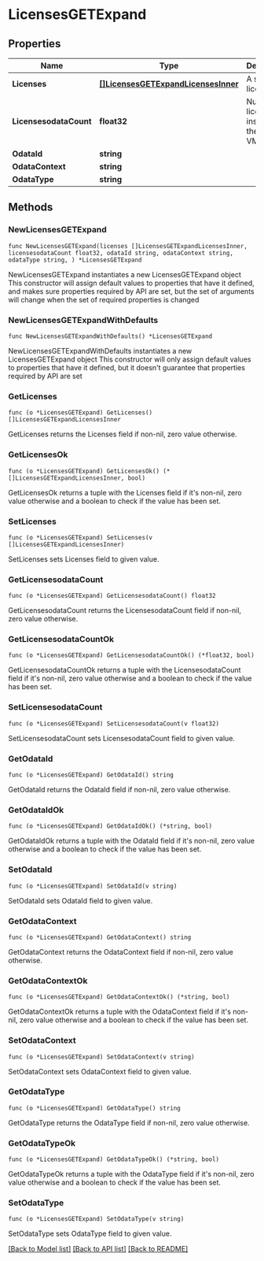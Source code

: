 # LicensesGETExpand

## Properties

Name | Type | Description | Notes
------------ | ------------- | ------------- | -------------
**Licenses** | [**[]LicensesGETExpandLicensesInner**](LicensesGETExpandLicensesInner.md) | A set of licenses | 
**LicensesodataCount** | **float32** | Number of licenses installed on the SFSS VM | 
**OdataId** | **string** |  | 
**OdataContext** | **string** |  | 
**OdataType** | **string** |  | 

## Methods

### NewLicensesGETExpand

`func NewLicensesGETExpand(licenses []LicensesGETExpandLicensesInner, licensesodataCount float32, odataId string, odataContext string, odataType string, ) *LicensesGETExpand`

NewLicensesGETExpand instantiates a new LicensesGETExpand object
This constructor will assign default values to properties that have it defined,
and makes sure properties required by API are set, but the set of arguments
will change when the set of required properties is changed

### NewLicensesGETExpandWithDefaults

`func NewLicensesGETExpandWithDefaults() *LicensesGETExpand`

NewLicensesGETExpandWithDefaults instantiates a new LicensesGETExpand object
This constructor will only assign default values to properties that have it defined,
but it doesn't guarantee that properties required by API are set

### GetLicenses

`func (o *LicensesGETExpand) GetLicenses() []LicensesGETExpandLicensesInner`

GetLicenses returns the Licenses field if non-nil, zero value otherwise.

### GetLicensesOk

`func (o *LicensesGETExpand) GetLicensesOk() (*[]LicensesGETExpandLicensesInner, bool)`

GetLicensesOk returns a tuple with the Licenses field if it's non-nil, zero value otherwise
and a boolean to check if the value has been set.

### SetLicenses

`func (o *LicensesGETExpand) SetLicenses(v []LicensesGETExpandLicensesInner)`

SetLicenses sets Licenses field to given value.


### GetLicensesodataCount

`func (o *LicensesGETExpand) GetLicensesodataCount() float32`

GetLicensesodataCount returns the LicensesodataCount field if non-nil, zero value otherwise.

### GetLicensesodataCountOk

`func (o *LicensesGETExpand) GetLicensesodataCountOk() (*float32, bool)`

GetLicensesodataCountOk returns a tuple with the LicensesodataCount field if it's non-nil, zero value otherwise
and a boolean to check if the value has been set.

### SetLicensesodataCount

`func (o *LicensesGETExpand) SetLicensesodataCount(v float32)`

SetLicensesodataCount sets LicensesodataCount field to given value.


### GetOdataId

`func (o *LicensesGETExpand) GetOdataId() string`

GetOdataId returns the OdataId field if non-nil, zero value otherwise.

### GetOdataIdOk

`func (o *LicensesGETExpand) GetOdataIdOk() (*string, bool)`

GetOdataIdOk returns a tuple with the OdataId field if it's non-nil, zero value otherwise
and a boolean to check if the value has been set.

### SetOdataId

`func (o *LicensesGETExpand) SetOdataId(v string)`

SetOdataId sets OdataId field to given value.


### GetOdataContext

`func (o *LicensesGETExpand) GetOdataContext() string`

GetOdataContext returns the OdataContext field if non-nil, zero value otherwise.

### GetOdataContextOk

`func (o *LicensesGETExpand) GetOdataContextOk() (*string, bool)`

GetOdataContextOk returns a tuple with the OdataContext field if it's non-nil, zero value otherwise
and a boolean to check if the value has been set.

### SetOdataContext

`func (o *LicensesGETExpand) SetOdataContext(v string)`

SetOdataContext sets OdataContext field to given value.


### GetOdataType

`func (o *LicensesGETExpand) GetOdataType() string`

GetOdataType returns the OdataType field if non-nil, zero value otherwise.

### GetOdataTypeOk

`func (o *LicensesGETExpand) GetOdataTypeOk() (*string, bool)`

GetOdataTypeOk returns a tuple with the OdataType field if it's non-nil, zero value otherwise
and a boolean to check if the value has been set.

### SetOdataType

`func (o *LicensesGETExpand) SetOdataType(v string)`

SetOdataType sets OdataType field to given value.



[[Back to Model list]](../README.md#documentation-for-models) [[Back to API list]](../README.md#documentation-for-api-endpoints) [[Back to README]](../README.md)


